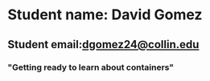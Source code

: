 # Student name: David Gomez
## Student email:dgomez24@collin.edu
### "Getting ready to learn about containers"

